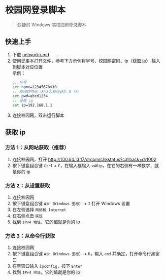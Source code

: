 # 校园网登录脚本

> 快捷的 Windows 端校园网登录脚本

## 快速上手
1. 下载 [network.cmd](network.cmd)
2. 使用记事本打开文件，参考下方示例将学号、校园网密码、ip（[获取 ip](#获取-ip)） 输入到脚本对应位置<br/>
    示例：
    ```cmd
    :: 学号
    set name=12345678910
    :: 校园网密码（默认为身份证后 8 位）
    set pwd=abcd1234
    :: 设备 ip
    set ip=192.168.1.1
    ```
3. 连接校园网，双击运行脚本

## 获取 ip
### 方法 1：从网站获取（推荐）
1. 连接校园网，打开 http://100.64.13.17/drcom/chkstatus?callback=dr1002
2. 按下键盘组合键 `Ctrl` + `F`，在输入框输入 `v46ip`，在它的右侧有一串数字，就是你的 ip

### 方法 2：从设置获取
1. 连接校园网
2. 按下键盘组合键 `Win（Windows 图标）` + `I` 打开 Windows 设置
3. 在左侧选择 `网络和 Internet`
4. 在右侧点击 `属性`
5. 找到 `IPv4 地址`，它的值就是你的 ip

### 方法 3：从命令行获取
1. 连接校园网
2. 按下键盘组合键 `Win（Windows 图标）` + `R`，输入 `cmd` 并确定，打开命令行黑窗口
3. 在黑窗口输入 `ipconfig`，按下 `Enter`
4. 找到 `IPv4 地址`，它的值就是你的 ip